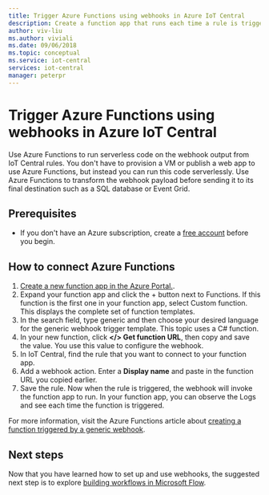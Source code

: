 ```yaml
---
title: Trigger Azure Functions using webhooks in Azure IoT Central
description: Create a function app that runs each time a rule is triggered in Azure IoT Central.
author: viv-liu
ms.author: viviali
ms.date: 09/06/2018
ms.topic: conceptual
ms.service: iot-central
services: iot-central
manager: peterpr
---
```


# Trigger Azure Functions using webhooks in Azure IoT Central

Use Azure Functions to run serverless code on the webhook output from IoT Central rules. You don't have to provision a VM or publish a web app to use Azure Functions, but instead you can run this code serverlessly. Use Azure Functions to transform the webhook payload before sending it to its final destination such as a SQL database or Event Grid. 

## Prerequisites
+ If you don't have an Azure subscription, create a [free account](https://azure.microsoft.com/free/?WT.mc_id=A261C142F) before you begin.

## How to connect Azure Functions

1. [Create a new function app in the Azure Portal.](https://ms.portal.azure.com/#create/Microsoft.FunctionApp​).
2. Expand your function app and click the + button next to Functions. If this function is the first one in your function app, select Custom function. This displays the complete set of function templates.
3. In the search field, type generic and then choose your desired language for the generic webhook trigger template. This topic uses a C# function. 
4. In your new function, click **</> Get function URL**, then copy and save the value. You use this value to configure the webhook. 
4. In IoT Central, find the rule that you want to connect to your function app. 
5. Add a webhook action. Enter a **Display name** and paste in the function URL you copied earlier.
6. Save the rule. Now when the rule is triggered, the webhook will invoke the function app to run. In your function app, you can observe the Logs and see each time the function is triggered.

For more information, visit the Azure Functions article about [creating a function triggered by a generic webhook](https://docs.microsoft.com/en-us/azure/azure-functions/functions-create-generic-webhook-triggered-function). 

## Next steps
Now that you have learned how to set up and use webhooks, the suggested next step is to explore [building workflows in Microsoft Flow](howto-add-microsoft-flow.md).